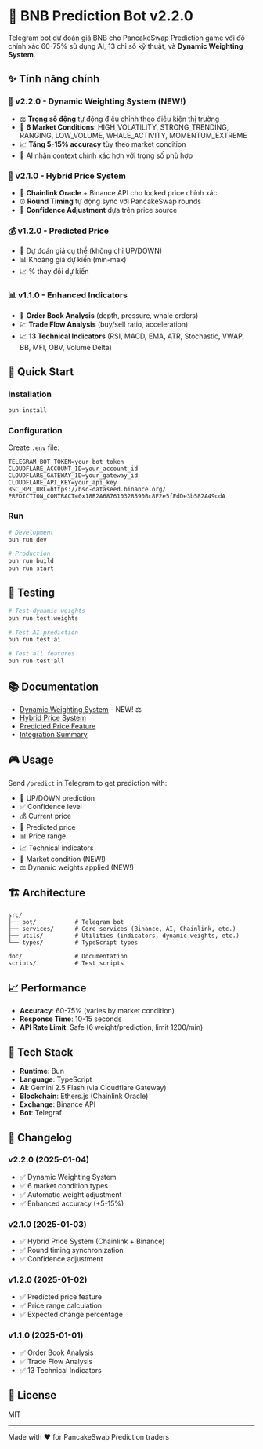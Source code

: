 # 🤖 BNB Prediction Bot v2.2.0

Telegram bot dự đoán giá BNB cho PancakeSwap Prediction game với độ chính xác 60-75% sử dụng AI, 13 chỉ số kỹ thuật, và **Dynamic Weighting System**.

## ✨ Tính năng chính

### 🎯 v2.2.0 - Dynamic Weighting System (NEW!)
- ⚖️ **Trọng số động** tự động điều chỉnh theo điều kiện thị trường
- 🎯 **6 Market Conditions**: HIGH_VOLATILITY, STRONG_TRENDING, RANGING, LOW_VOLUME, WHALE_ACTIVITY, MOMENTUM_EXTREME
- 📈 **Tăng 5-15% accuracy** tùy theo market condition
- 🧠 AI nhận context chính xác hơn với trọng số phù hợp

### 🔮 v2.1.0 - Hybrid Price System
- 🔗 **Chainlink Oracle** + Binance API cho locked price chính xác
- ⏰ **Round Timing** tự động sync với PancakeSwap rounds
- 🎯 **Confidence Adjustment** dựa trên price source

### 💰 v1.2.0 - Predicted Price
- 🎯 Dự đoán giá cụ thể (không chỉ UP/DOWN)
- 📊 Khoảng giá dự kiến (min-max)
- 📈 % thay đổi dự kiến

### 📊 v1.1.0 - Enhanced Indicators
- 📖 **Order Book Analysis** (depth, pressure, whale orders)
- 💹 **Trade Flow Analysis** (buy/sell ratio, acceleration)
- 📈 **13 Technical Indicators** (RSI, MACD, EMA, ATR, Stochastic, VWAP, BB, MFI, OBV, Volume Delta)

## 🚀 Quick Start

### Installation

```bash
bun install
```

### Configuration

Create `.env` file:
```env
TELEGRAM_BOT_TOKEN=your_bot_token
CLOUDFLARE_ACCOUNT_ID=your_account_id
CLOUDFLARE_GATEWAY_ID=your_gateway_id
CLOUDFLARE_API_KEY=your_api_key
BSC_RPC_URL=https://bsc-dataseed.binance.org/
PREDICTION_CONTRACT=0x18B2A687610328590Bc8F2e5fEdDe3b582A49cdA
```

### Run

```bash
# Development
bun run dev

# Production
bun run build
bun run start
```

## 🧪 Testing

```bash
# Test dynamic weights
bun run test:weights

# Test AI prediction
bun run test:ai

# Test all features
bun run test:all
```

## 📚 Documentation

- [Dynamic Weighting System](doc/DYNAMIC_WEIGHTS_SYSTEM.md) - NEW! ⚖️
- [Hybrid Price System](doc/HYBRID_PRICE_SYSTEM.md)
- [Predicted Price Feature](doc/PRICE_PREDICTION_FEATURE.md)
- [Integration Summary](doc/INTEGRATION_SUMMARY.md)

## 🎮 Usage

Send `/predict` in Telegram to get prediction with:
- 🎯 UP/DOWN prediction
- ✅ Confidence level
- 💰 Current price
- 🎯 Predicted price
- 📊 Price range
- 📈 Technical indicators
- 🎯 Market condition (NEW!)
- ⚖️ Dynamic weights applied (NEW!)

## 🏗️ Architecture

```
src/
├── bot/           # Telegram bot
├── services/      # Core services (Binance, AI, Chainlink, etc.)
├── utils/         # Utilities (indicators, dynamic-weights, etc.)
└── types/         # TypeScript types

doc/               # Documentation
scripts/           # Test scripts
```

## 📈 Performance

- **Accuracy**: 60-75% (varies by market condition)
- **Response Time**: 10-15 seconds
- **API Rate Limit**: Safe (6 weight/prediction, limit 1200/min)

## 🔧 Tech Stack

- **Runtime**: Bun
- **Language**: TypeScript
- **AI**: Gemini 2.5 Flash (via Cloudflare Gateway)
- **Blockchain**: Ethers.js (Chainlink Oracle)
- **Exchange**: Binance API
- **Bot**: Telegraf

## 📝 Changelog

### v2.2.0 (2025-01-04)
- ✅ Dynamic Weighting System
- ✅ 6 market condition types
- ✅ Automatic weight adjustment
- ✅ Enhanced accuracy (+5-15%)

### v2.1.0 (2025-01-03)
- ✅ Hybrid Price System (Chainlink + Binance)
- ✅ Round timing synchronization
- ✅ Confidence adjustment

### v1.2.0 (2025-01-02)
- ✅ Predicted price feature
- ✅ Price range calculation
- ✅ Expected change percentage

### v1.1.0 (2025-01-01)
- ✅ Order Book Analysis
- ✅ Trade Flow Analysis
- ✅ 13 Technical Indicators

## 📄 License

MIT

---

Made with ❤️ for PancakeSwap Prediction traders
